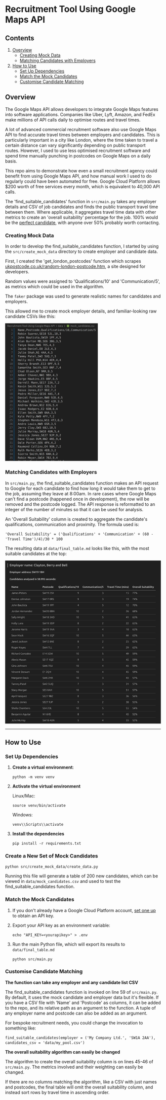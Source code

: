 # Recruitment Tool Using Google Maps API

## Contents
1. [Overview](#overview)
   - [Creating Mock Data](#creating-mock-data)
   - [Matching Candidates with Employers](#matching-candidates-with-employers)
2. [How to Use](#how-to-use)
   - [Set Up Dependencies](#set-up-dependencies)
   - [Match the Mock Candidates](#match-the-mock-candidates)
   - [Customise Candidate Matching](#customise-candidate-matching)


## Overview

The Google Maps API allows developers to integrate Google Maps features into software applications. Companies like Uber, Lyft, Amazon, and FedEx make millions of API calls daily to optimise routes and travel times.

A lot of advanced commercial recruitment software also use Google Maps API to find accurate travel times between employers and candidates. This is particularly important in a city like London, where the time taken to travel a certain distance can vary significantly depending on public transport routes. However, I used to use less optimised recruitment software and spend time manually punching in postcodes on Google Maps on a daily basis.

This repo aims to demonstrate how even a small recruitment agency could benefit from using Google Maps API, and how manual work I used to do regularly could have been automated for free. Google Cloud Platform allows $200 worth of free services every month, which is equivalent to 40,000 API calls.

The 'find_suitable_candidates' function in `src/main.py` takes any employer details and CSV of job candidates and finds the public transport travel time between them. Where applicable, it aggregates travel time data with other metrics to create an 'overall suitability' percentage for the job. 100% would be the [perfect candidate](https://www.linkedin.com/in/tom-bracey-256337252/), with anyone over 50% probably worth contacting.

### Creating Mock Data

In order to develop the find_suitable_candidates function, I started by using the `src/create_mock_data` directory to create employer and candidate data.

First, I created the 'get_london_postcodes' function which scrapes [ukpostcode.co.uk/random-london-postcode.htm](https://www.ukpostcode.co.uk/random-london-postcode.htm), a site designed for developers.

Random values were assigned to 'Qualifications/10' and 'Communication/5', as metrics which could be used in the algorithm.

The `faker` package was used to generate realistic names for candidates and employers.

This allowed me to create mock employer details, and familiar-looking raw candidate CSVs like this:

<img src="data/images/inital_csv.png" width="300">

### Matching Candidates with Employers

In `src/main.py`, the find_suitable_candidates function makes an API request to Google for each candidate to find how long it would take them to get to the job, assuming they leave at 8:00am. In rare cases where Google Maps can't find a postcode (happened once in development), the row will be removed and the postcode logged. The API response is reformatted to an integer of the number of minutes so that it can be used for analysis.

An 'Overall Suitability' column is created to aggregate the candidate's qualifications, communication and proximity. The formula used is:
```
'Overall Suitability' = ('Qualifications' + 'Communication' + (60 - 'Travel Time')/4)/30 * 100
```

The resulting data at `data/final_table.md` looks like this, with the most suitable candidates at the top:

<img src="data/images/final_table.png" width="650">

---
## How to Use

### Set Up Dependencies

1. **Create a virtual environment**:
    ```
    python -m venv venv
    ```
2. **Activate the virtual environment**

    Linux/Mac:
    ```
    source venv/bin/activate
    ```

    Windows:
    ```
    venv\\Scripts\\activate
    ```
3. **Install the dependencies**
    ```
    pip install -r requirements.txt
    ```

### Create a New Set of Mock Candidates
```
python src/create_mock_data/create_data.py
```

Running this file will generate a table of 200 new candidates, which can be viewed in `data/mock_candidates.csv` and used to test the find_suitable_candidates function.

### Match the Mock Candidates

1. If you don't already have a Google Cloud Platform account, [set one up](https://www.google.com/aclk?sa=L&ai=DChcSEwi-8eKQt_uKAxXmmYMHHYqKD_cYABABGgJlZg&co=1&ase=2&gclid=EAIaIQobChMIvvHikLf7igMV5pmDBx2Kig_3EAAYASABEgKMoPD_BwE&sig=AOD64_2-t3-X_UV72tJEoxPrbenCqWsY4A&q&nis=4&adurl&ved=2ahUKEwiH5NyQt_uKAxUa7LsIHeRkMTAQqyQoAHoECBYQDA) to obtain an API key.
2. Export your API key as an environment variable:
    ```
    echo "API_KEY=<yourapikey>" > .env
    ```

3. Run the main Python file, which will export its results to `data/final_table.md`
    ```
    python src/main.py
    ```

### Customise Candidate Matching

**The function can take any employer and any candidate list CSV**

The find_suitable_candidates function is invoked on line 59 of `src/main.py`. By default, it uses the mock candidate and employer data but it's flexible. If you have a CSV file with 'Name' and 'Postcode' as columns, it can be added to the repo, and its relative path as an argument to the function. A tuple of any employer name and postcode can also be added as an argument.

For bespoke recruitment needs, you could change the invocation to something like:
```
find_suitable_candidates(employer = ('My Company Ltd.', 'SW1A 2AA'), candidates_csv = 'data/my_pool.csv')
```

**The overall suitability algorithm can easily be changed**

The algorithm to create the overall suitability column is on lines 45-46 of `src/main.py`. The metrics involved and their weighting can easily be changed.

If there are no columns matching the algorithm, like a CSV with just names and postcodes, the final table will omit the overall suitability column, and instead sort rows by travel time in ascending order.
